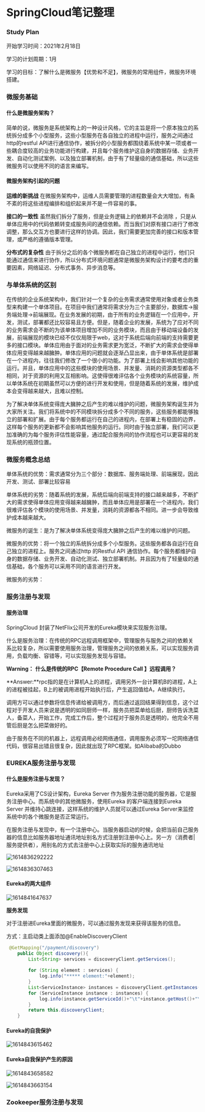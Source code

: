 # 		SpringCloud笔记整理

### Study Plan

开始学习时间：2021年2月18日

学习的计划周期：1月

学习的目标：了解什么是微服务【优势和不足】，微服务的常用组件，微服务环境搭建。

### 微服务基础

#### 什么是微服务架构？

简单的说，微服务是系统架构上的一种设计风格，它的主旨是将一个原本独立的系统拆分成多个小型服务，这些小型服务在各自独立的进程中运行，服务之间通过http的restful API进行通信协作，被拆分的小型服务都围绕着系统中某一项或者一些耦合度较高的业务功能进行构建，并且每个服务维护这自身的数据存储、业务开发、自动化测试案例、以及独立部署机制，由于有了轻量级的通信基础，所以这些微服务可以使用不同的语言来编写。

#### 微服务架构引起的问题

**运维的新挑战** 在微服务架构中，运维人员需要管理的进程数量会大大增加，有条不紊的将这些进程编排和组织起来并不是一件容易的事。

**接口的一致性** 虽然我们拆分了服务，但是业务逻辑上的依赖并不会消除	，只是从单体应用中的代码依赖转变成服务间的通信依赖。而当我们对原有接口进行了修改调整，那么交互方也要进行这样的协调。因此，我们需要更加完善的接口和版本管理，或严格的遵循版本管理。	

**分布式的复杂性** 由于拆分之后的各个微服务都在自己独立的进程中运行，他们只能通过通信来进行协作，所以分布式环境问题通常是微服务架构设计的要考虑的重要因素，网络延迟、分布式事务、异步消息等。

### 与单体系统的区别

在传统的企业系统架构中，我们针对一个复杂的业务需求通常使用对象或者业务类型来构建一个单体项目。在项目中我们通常将需求分为三个主要部分，数据库->服务端处理->前端展现。在业务发展的初期，由于所有的业务逻辑在一个应用中，开发，测试，部署都还比较容易且方便。但是，随着企业的发展，系统为了应对不同的业务需求会不断的为该单体项目增加不同的业务模块，而且由于移动端设备的发展，前端展现的模块已经不仅仅局限于web，这对于系统后端向前端的支持需要更多的接口模块。单体应用由于面对的业务需求更为宽泛，不断扩大的需求会使得单体应用变得越来越臃肿。单体应用的问题就会逐渐凸显出来，由于单体系统是部署在一个进程内，往往我们修改了一个很小的功能。为了部署上线会影响其他功能的运行。并且，单体应用中的这些模块的使用场景、并发量、消耗的资源类型都各不相同，对于资源的利用又互相影响。这使得很难评估各个业务模块的系统容量，所以单体系统在初期虽然可以方便的进行开发和使用，但是随着系统的发展，维护成本会变得越来越大，且难以控制。

为了解决单体系统变得庞大臃肿之后产生的难以维护的问题，微服务架构诞生并为大家所关注。我们将系统中的不同模块拆分成多个不同的服务，这些服务都能够独立的部署和扩展。由于每个服务都运行在自己的进程内，在部署上有稳固的边界，这样每个服务的更新都不会影响其他服务的运行。同时由于独立部署，我们可以更加准确的为每个服务评估性能容量，通过配合服务间的协作流程也可以更容易的发现系统的瓶颈位置。

### 微服务概念总结

单体系统的优势：需求通常分为三个部分：数据库、服务端处理、前端展现，因此开发、测试、部署比较容易

单体系统的劣势：随着系统的发展，系统后端向前端支持的接口越来越多，不断扩大的需求使得单体应用变得越来越臃肿，而且单体应用是部署在一个进程内，我们很难评估各个模块的使用场景、并发量，消耗的资源都各不相同。进一步会导致维护成本越来越大。



微服务的诞生：是为了解决单体系统变得庞大臃肿之后产生的难以维护的问题。

微服务的优势：将一个独立的系统拆分成多个小型服务。这些服务都各自运行在自己独立的进程上。服务之间通过http 的Restful API 通信协作。每个服务都维护自身的数据存储、业务开发、自动化测试、独立部署机制。并且因为有了轻量级的通信基础，各个服务可以采用不同的语言进行开发。

微服务的劣势：



### 服务注册与发现

#### 服务治理

SpringCloud 封装了NetFlix公司开发的Eureka模块来实现服务治理。

什么是服务治理：在传统的RPC远程调用框架中，管理服务与服务之间的依赖关系比较复杂，所以需要使用服务治理，管理服务之间的依赖关系，可以实现服务调用，负载均衡、容错等，可以实现服务发现与容错。

**Warning：** **什么是传统的RPC【Remote Procedure Call 】远程调用？**

**Answer:**rpc指的是在计算机A上的进程，调用另外一台计算机B的进程，A上的进程被挂起，B上的被调用进程开始执行后，产生返回值给A，A继续执行。

调用方可以通过参数将信息传递给被调用方，而后通过返回结果得到信息，这个过程对于开发人员来说是透明的如同厨师一样，服务员把菜单给后厨，厨师告诉洗菜人，备菜人，开始工作，完成工作后，整个过程对于服务员是透明的，他完全不用管后厨是怎么把菜做好的。

由于服务在不同的机器上，远程调用必经网络通信，调用服务必须写一坨网络通信代码，很容易出错且很复杂，因此就出现了RPC框架。如Alibaba的Dubbo

### EUREKA服务注册与发现

#### **什么是服务注册与发现？**

Eureka采用了CS设计架构，Eureka Server 作为服务注册功能的服务器，它是服务注册中心。而系统中的其他微服务，使用Eureka 的客户端连接到Eureka Server 并维持心跳连接，这样系统的维护人员就可以通过Eureka Server来监控系统中的各个微服务是否正常运行。

在服务注册与发现中，有一个注册中心。当服务器启动的时候，会把当前自己服务器的信息比如服务器地址通讯地址别名方式注册到注册中心上。另一方（消费者|服务提供者），用别名的方式去注册中心上获取实际的服务通讯地址

![1614836292222](D:\IdeaProject\cloud2020\SpringCloudDoc\SpringCloud笔记整理.assets\1614836292222.png)

![1614836307463](D:\IdeaProject\cloud2020\SpringCloudDoc\SpringCloud笔记整理.assets\1614836307463.png)

#### **Eureka的两大组件**

![1614841647637](D:\IdeaProject\cloud2020\SpringCloudDoc\SpringCloud笔记整理.assets\1614841647637.png)

**服务发现**

对于注册进Eureka里面的微服务，可以通过服务发现来获得该服务的信息。

方式：主启动类上面添加@EnableDiscoveryClient

```java
 @GetMapping("/payment/discovery")
    public Object discovery(){
        List<String> services = discoveryClient.getServices();
        
        for (String element : services) {
            log.info("***** element:"+element);
        }
        List<ServiceInstance> instances = discoveryClient.getInstances("CLOUD-PAYMENT-SERVICE");
        for (ServiceInstance instance : instances) {
            log.info(instance.getServiceId()+"\t"+instance.getHost()+"\t"+instance.getPort()+"\t"+instance.getUri());
        }
        return this.discoveryClient;
    }
```



#### **Eureka的自我保护**

![1614843615462](D:\IdeaProject\cloud2020\SpringCloudDoc\SpringCloud笔记整理.assets\1614843615462.png)

#### **Eureka自我保护产生的原因**

![1614843658582](D:\IdeaProject\cloud2020\SpringCloudDoc\SpringCloud笔记整理.assets\1614843658582.png)

![1614843663154](D:\IdeaProject\cloud2020\SpringCloudDoc\SpringCloud笔记整理.assets\1614843663154.png)



### Zookeeper服务注册与发现